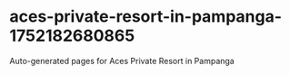# aces-private-resort-in-pampanga-1752182680865
Auto-generated pages for Aces Private Resort in Pampanga
